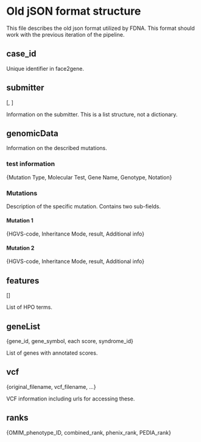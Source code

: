 # Old jSON format structure

This file describes the old json format utilized by FDNA. This format should
work with the previous iteration of the pipeline.

## case_id

<numeric string>

Unique identifier in face2gene.

## submitter

[<Team stirng>, <user email>]

Information on the submitter. This is a list structure, not a dictionary.

## genomicData

Information on the described mutations.

### test information

{Mutation Type, Molecular Test, Gene Name, Genotype, Notation}

### Mutations

Description of the specific mutation. Contains two sub-fields.

#### Mutation 1

{HGVS-code, Inheritance Mode, result, Additional info}

#### Mutation 2

{HGVS-code, Inheritance Mode, result, Additional info}

## features

[<HPO term strings>]

List of HPO terms.

## geneList

{gene_id, gene_symbol, each score, syndrome_id}

List of genes with annotated scores.

## vcf

{original_filename, vcf_filename, ...}

VCF information including urls for accessing these.

## ranks

{OMIM_phenotype_ID, combined_rank, phenix_rank, PEDIA_rank}

